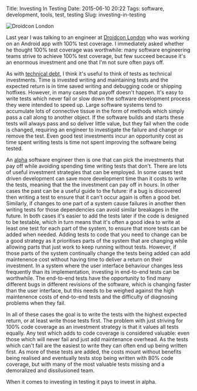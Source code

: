 Title: Investing In Testing
Date: 2015-06-10 20:22
Tags: software, development, tools, test, testing
Slug: investing-in-testing

![Droidcon London](http://uk.droidcon.com/2014/wp-content/themes/droidcon/assets/img/ShardDroid.png "Droidcon London")

Last year I was talking to an engineer at [Droidcon
London](http://uk.droidcon.com/2015/) who was working on an Android
app with 100% test coverage. I immediately asked whether he thought
100% test coverage was worthwhile: many software engineering teams
strive to achieve 100% test coverage, but few succeed because it's an
enormous investment and one that I'm not sure often pays off.

As with [technical debt](http://en.wikipedia.org/wiki/Technical_debt),
I think it's useful to think of tests as technical investments. Time
is invested writing and maintaining tests and the expected return is
in time saved writing and debugging code or shipping
hotfixes. However, in many cases that payoff doesn't happen. It's easy
to write tests which never fail or slow down the software development
process they were intended to speed up. Large software systems tend to
accumulate lots of connective tissue in the form of methods which
simply pass a call along to another object. If the software builds and
starts these tests will always pass and so deliver little value, but
they fail when the code is changed, requiring an engineer to
investigate the failure and change or remove the test. Even good test
investments incur an opportunity cost as time spent writing tests is
time not spent improving the software being tested.

An [alpha](http://en.wikipedia.org/wiki/Alpha_%28finance%29) software
engineer then is one that can pick the investments that pay off while
avoiding spending time writing tests that don't. There are lots of
useful investment strategies that can be employed. In some cases test
driven development can save more development time than it costs to
write the tests, meaning that the the investment can pay off in
hours. In other cases the past can be a useful guide to the future: if
a bug is discovered then writing a test to ensure that it can't occur
again is often a good bet. Similarly, if changes to one part of a
system cause failures in another then writing tests for those
dependencies can avoid similar breakages in the future. In both cases
it's easier to add the tests later if the code is designed to be
testable, which in turn means that it's often a good idea to write at
least one test for each part of the system, to ensure that more tests
can be added when needed. Adding tests to code that you need to change
can be a good strategy as it prioritises parts of the system that are
changing while allowing parts that just work to keep running without
tests. However, if those parts of the system continually change the
tests being added can add maintenence cost without having time to
deliver a return on their investment. In a system where the user
interface behaviour changes less frequently than its implementation,
investing in end-to-end tests can be worthwhile. The end-to-end tests
have the opportunity to find many different bugs in different
revisions of the software, which is changing faster than the user
interface, but this needs to be weighed against the high maintenence
costs of end-to-end tests and the difficulty of diagnosing problems
when they fail.

In all of these cases the goal is to write the tests with the highest
expected return, or at least write those tests first. The problem with
just striving for 100% code coverage as an investment strategy is that
it values all tests equally. Any test which adds to code coverage is
considered valuable: even those which will never fail and just add
maintenance overhead. As the tests which can't fail are the easiest to
write they can often end up being written first. As more of these
tests are added, the costs mount without benefits being realised and
eventually tests stop being written with 80% code coverage, but with
many of the most valuable tests missing and a demoralized and
dissilusioned team.

When it comes to investing in testing it pays to invest in alpha.